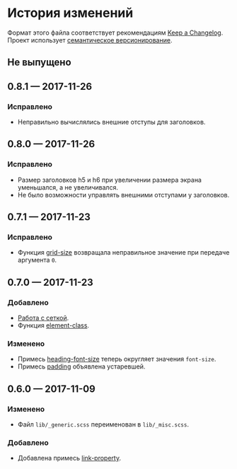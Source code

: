 # История изменений

Формат этого файла соответствует рекомендациям [Keep a Changelog](http://keepachangelog.com/en/1.0.0/).
Проект использует [семантическое версионирование](http://semver.org/spec/v2.0.0.html).

## Не выпущено

## 0.8.1 — 2017-11-26

### Исправлено

- Неправильно вычислялись внешние отступы для заголовков.
 

## 0.8.0 — 2017-11-26

### Исправлено

- Размер заголовков h5 и h6 при увеличении размера экрана уменьшался, а не увеличивался.
- Не было возможности управлять внешними отступами у заголовков.
 

## 0.7.1 — 2017-11-23

### Исправлено

- Функция [grid-size](docs/grid.ru.md#grid-size) возвращала неправильное значение при передаче
  аргумента `0`.


## 0.7.0 — 2017-11-23

### Добавлено

- [Работа с сеткой](docs/grid.ru.md).
- Функция [element-class](docs/bem.ru.md#element-class).

### Изменено

- Примесь [heading-font-size](docs/typography.ru.md#heading-font-size) теперь округляет значения
  `font-size`.
- Примесь [padding](docs/misc.ru.md#padding) объявлена устаревшей.

## 0.6.0 — 2017-11-09

### Изменено

- Файл `lib/_generic.scss` переименован в `lib/_misc.scss`.

### Добавлено

- Добавлена примесь [link-property](docs/misc.ru.md#link-property).

